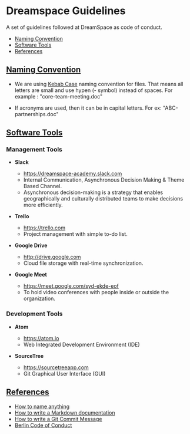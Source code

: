 # Dreamspace Guidelines

A set of guidelines followed at DreamSpace as code of conduct.

- [Naming Convention](#naming-convention)
- [Software Tools](#software-tools)
- [References](#references)

## [Naming Convention](#naming-convention)

- We are using [Kebab Case](https://medium.com/better-programming/string-case-styles-camel-pascal-snake-and-kebab-case-981407998841) naming convention for files. That means all letters are small and use hypen (- symbol) instead of spaces. For example : "core-team-meeting.doc"

- If acronyms are used, then it can be in capital letters. For ex: "ABC-partnerships.doc"

## [Software Tools](#software-tools)

### Management Tools

- **Slack**

  - <https://dreamspace-academy.slack.com>
  - Internal Communication, Asynchronous Decision Making & Theme Based Channel.
  - Asynchronous decision-making is a strategy that enables geographically and culturally distributed teams to make decisions more efficiently.

- **Trello**

  - <https://trello.com>
  - Project management with simple to-do list.

- **Google Drive**

  - <http://drive.google.com>
  - Cloud file storage with real-time synchronization.

- **Google Meet**

  - <https://meet.google.com/syd-ekde-eof>
  - To hold video conferences with people inside or outside the organization.

### Development Tools

- **Atom**

  - <https://atom.io>
  - Web Integrated Development Environment (IDE)

- **SourceTree**

  - <https://sourcetreeapp.com>
  - Git Graphical User Interface (GUI)

## [References](#references)

- [How to name anything](https://medium.com/better-programming/string-case-styles-camel-pascal-snake-and-kebab-case-981407998841)
- [How to write a Markdown documentation](https://github.com/adam-p/markdown-here/wiki/Markdown-Cheatsheet)
- [How to write a Git Commit Message](https://chris.beams.io/posts/git-commit/)
- [Berlin Code of Conduct](http://berlincodeofconduct.org/)
